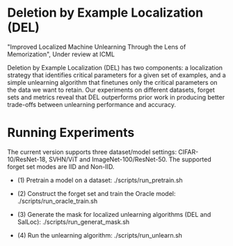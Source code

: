 # Deletion by Example Localization (DEL)
"Improved Localized Machine Unlearning Through the Lens of Memorization", Under review at ICML

Deletion by Example Localization (DEL) has two components: a localization strategy that identifies critical parameters for a given set of examples, and a simple unlearning algorithm that finetunes only the critical parameters on the data we want to retain. Our experiments on different datasets, forget sets and metrics reveal that DEL outperforms prior work in producing better trade-offs between unlearning performance and accuracy.

# Running Experiments
The current version supports three dataset/model settings: CIFAR-10/ResNet-18, SVHN/ViT and ImageNet-100/ResNet-50. The supported forget set modes are IID and Non-IID. 
 - (1) Pretrain a model on a dataset:  ./scripts/run_pretrain.sh

 - (2) Construct the forget set and train the Oracle model: ./scripts/run_oracle_train.sh

 - (3) Generate the mask for localized unlearning algorithms (DEL and SalLoc): ./scripts/run_generat_mask.sh

 - (4) Run the unlearning algorithm: ./scripts/run_unlearn.sh 

